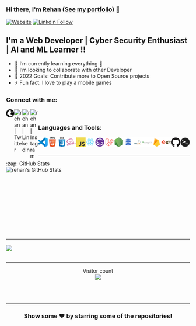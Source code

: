 ### Hi there, I'm Rehan [(See my portfolio)][website] 👋 

[![Website](https://img.shields.io/website?label=mohdrehanrq0.github.io/rehan_portfolio/&style=for-the-badge&url=https%3A%2F%2Fmohdrehanrq0.github.io/rehan_portfolio/)](https://mohdrehanrq0.github.io/rehan_portfolio/)
[![Linkdin Follow](https://img.shields.io/badge/LinkedIn-0077B5?style=for-the-badge&logo=linkedin&logoColor=white)](https://www.linkedin.com/in/mrqdev/)

## I'm a Web Developer | Cyber Security Enthusiast | AI and ML Learner  !!

- 🌱 I’m currently learning everything 🤣
- 👯 I’m looking to collaborate with other Developer
- 🥅 2022 Goals: Contribute more to Open Source projects
- ⚡ Fun fact: I love to play a mobile games

### Connect with me:

[<img align="left" alt="rehan" width="22px" src="https://raw.githubusercontent.com/iconic/open-iconic/master/svg/globe.svg" style="fill:blue;" />][website]
[<img align="left" alt="rehan | Twitter" width="22px" src="https://cdn.jsdelivr.net/npm/simple-icons@v3/icons/twitter.svg" />][twitter]
[<img align="left" alt="rehan | LinkedIn" width="22px" src="https://cdn.jsdelivr.net/npm/simple-icons@v3/icons/linkedin.svg" />][linkedin]
[<img align="left" alt="rehan | Instagram" width="22px" src="https://cdn.jsdelivr.net/npm/simple-icons@v3/icons/instagram.svg" />][instagram]

<br />

### Languages and Tools:

<img align="left" alt="Visual Studio Code" width="26px" src="https://raw.githubusercontent.com/github/explore/80688e429a7d4ef2fca1e82350fe8e3517d3494d/topics/visual-studio-code/visual-studio-code.png" />
<img align="left" alt="HTML5" width="26px" src="https://raw.githubusercontent.com/github/explore/80688e429a7d4ef2fca1e82350fe8e3517d3494d/topics/html/html.png" />
<img align="left" alt="CSS3" width="26px" src="https://raw.githubusercontent.com/github/explore/80688e429a7d4ef2fca1e82350fe8e3517d3494d/topics/css/css.png" />
<img align="left" alt="Sass" width="26px" src="https://raw.githubusercontent.com/github/explore/80688e429a7d4ef2fca1e82350fe8e3517d3494d/topics/sass/sass.png" />
<img align="left" alt="JavaScript" width="26px" src="https://raw.githubusercontent.com/github/explore/80688e429a7d4ef2fca1e82350fe8e3517d3494d/topics/javascript/javascript.png" />
<img align="left" alt="React" width="26px" src="https://raw.githubusercontent.com/github/explore/80688e429a7d4ef2fca1e82350fe8e3517d3494d/topics/react/react.png" />
<img align="left" alt="Gatsby" width="26px" src="https://raw.githubusercontent.com/github/explore/e94815998e4e0713912fed477a1f346ec04c3da2/topics/gatsby/gatsby.png" />
<img align="left" alt="laravel" width="26px" src="https://raw.githubusercontent.com/github/explore/80688e429a7d4ef2fca1e82350fe8e3517d3494d/topics/laravel/laravel.png" />
<img align="left" alt="Node.js" width="26px" src="https://raw.githubusercontent.com/github/explore/80688e429a7d4ef2fca1e82350fe8e3517d3494d/topics/nodejs/nodejs.png" />
<img align="left" alt="SQL" width="26px" src="https://raw.githubusercontent.com/github/explore/80688e429a7d4ef2fca1e82350fe8e3517d3494d/topics/sql/sql.png" />
<img align="left" alt="MySQL" width="26px" src="https://raw.githubusercontent.com/github/explore/80688e429a7d4ef2fca1e82350fe8e3517d3494d/topics/mysql/mysql.png" />
<img align="left" alt="MongoDB" width="26px" src="https://raw.githubusercontent.com/github/explore/80688e429a7d4ef2fca1e82350fe8e3517d3494d/topics/mongodb/mongodb.png" />
<img align="left" alt="firebase" width="26px" src="https://raw.githubusercontent.com/github/explore/80688e429a7d4ef2fca1e82350fe8e3517d3494d/topics/firebase/firebase.png" />
<img align="left" alt="Git" width="26px" src="https://raw.githubusercontent.com/github/explore/80688e429a7d4ef2fca1e82350fe8e3517d3494d/topics/git/git.png" />
<img align="left" alt="GitHub" width="26px" src="https://raw.githubusercontent.com/github/explore/78df643247d429f6cc873026c0622819ad797942/topics/github/github.png" />
<img align="left" alt="Terminal" width="26px" src="https://raw.githubusercontent.com/github/explore/80688e429a7d4ef2fca1e82350fe8e3517d3494d/topics/terminal/terminal.png" />

<br />
<br />

---

  <summary>:zap: GitHub Stats</summary>

  <img align="left" alt="rehan's GitHub Stats" src="https://github-readme-stats.vercel.app/api?username=mohdrehanrq0&show_icons=true&hide_border=true&theme=radical" />

<br /><br /><br /><br /><br /><br /><br /><br /><br />
<br />

---

<a href="https://github.com/mohdrehanrq0">
  <img align="center" src="https://github-readme-stats.vercel.app/api/top-langs/?username=mohdrehanrq0&theme=radical&hide=html" />
</a>

<br />
<br />

---

[website]: https://mohdrehanrq0.github.io/rehan_portfolio/
[twitter]: https://twitter.com/MohdRehanQure12
[instagram]: https://www.instagram.com/rehanqureshi.0/
[linkedin]: https://www.linkedin.com/in/mrqdev/

<p align="center"> 
  Visitor count<br>
  <img src="https://profile-counter.glitch.me/mohdrehanrq0/count.svg" />
</p>

<br /><br />

---

<div align="center">

### Show some ❤️ by starring some of the repositories!

</div>

<br /><br />
